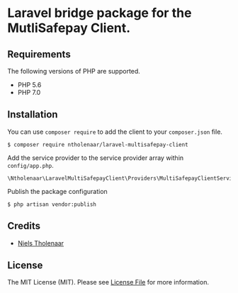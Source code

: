 # Laravel bridge package for the MutliSafepay Client.

## Requirements

The following versions of PHP are supported.

* PHP 5.6
* PHP 7.0

## Installation

You can use `composer require` to add the client to your `composer.json` file.

```
$ composer require ntholenaar/laravel-multisafepay-client
```

Add the service provider to the service provider array within `config/app.php`.

```
\Ntholenaar\LaravelMultiSafepayClient\Providers\MultiSafepayClientServiceProvider::class,
```

Publish the package configuration

```
$ php artisan vendor:publish
```

## Credits

- [Niels Tholenaar](https://github.com/nielstholenaar)


## License

The MIT License (MIT). Please see [License File](LICENSE) for more information.
